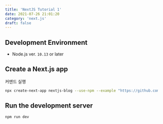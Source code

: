 ```yaml
---
title: 'NextJS Tutorial 1'
date: 2021-07-26 21:01:20
category: 'next.js'
draft: false
---
```


## Development Environment

- Node.js ver. `10.13` or later 

## Create a Next.js app

커맨드 실행

```sh
npx create-next-app nextjs-blog --use-npm --example "https://github.com/vercel/next-learn-starter/tree/master/learn-starter"
```


## Run the development server

```sh
npm run dev
```

